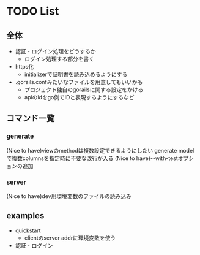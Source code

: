 # TODO List

## 全体

- 認証・ログイン処理をどうするか
  - ログイン処理する部分を書く
- https化
  - initializerで証明書を読み込めるようにする
- .gorails.confみたいなファイルを用意してもいいかも
  - プロジェクト独自のgorailsに関する設定をかける
  - apiのidをgo側でIDと表現するようにするなど

## コマンド一覧

### generate

(Nice to have)viewのmethodは複数設定できるようにしたい
generate modelで複数columnsを指定時に不要な改行が入る
(Nice to have)--with-testオプションの追加

### server

(Nice to have)dev用環境変数のファイルの読み込み

## examples

- quickstart
  - clientのserver addrに環境変数を使う
- 認証・ログイン
